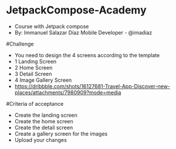 # JetpackCompose-Academy
- Course with Jetpack compose
- By: Immanuel Salazar Díaz Mobile Developer - @imadiaz

#Challenge
- You need to design the 4 screens according to the template 
- 1 Landing Screen
- 2 Home Screen
- 3 Detail Screen
- 4 Image Gallery Screen
- https://dribbble.com/shots/16127681-Travel-App-Discover-new-places/attachments/7980909?mode=media

#Criteria of acceptance
- Create the landing screen
- Create the home screen
- Create the detail screen
- Create a gallery screen for the images
- Upload your changes
